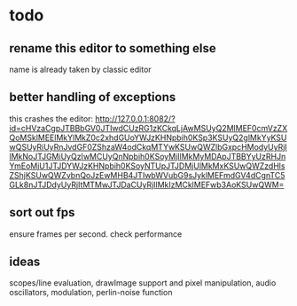 # todo

## rename this editor to something else
name is already taken by classic editor

## better handling of exceptions
this crashes the editor:
http://127.0.0.1:8082/?id=cHVzaCgpJTBBbGV0JTIwdCUzRG1zKCkqLjAwMSUyQ2MlMEF0cmVzZXQoMSklMEElMkYlMkZ0c2xhdGUoYWJzKHNpbih0KSp3KSUyQ2glMkYyKSUwQSUyRiUyRnJvdGF0ZShzaW4odCkqMTYwKSUwQWZlbGxpcHModyUyRjIlMkNoJTJGMiUyQzIwMCUyQnNpbih0KSoyMjIlMkMyMDApJTBBYyUzRHJnYmEoMjU1JTJDYWJzKHNpbih0KSoyNTUpJTJDMjUlMkMxKSUwQWZzdHlsZShjKSUwQWZvbnQoJzEwMHB4JTIwbWVubG9sJyklMEFmdGV4dCgnTC5GLk8nJTJDdyUyRjItMTMwJTJDaCUyRjIlMkIzMCklMEFwb3AoKSUwQWM=

## sort out fps
ensure frames per second. check performance


## ideas
scopes/line evaluation, drawImage support and pixel manipulation,
audio oscillators, modulation, perlin-noise function

